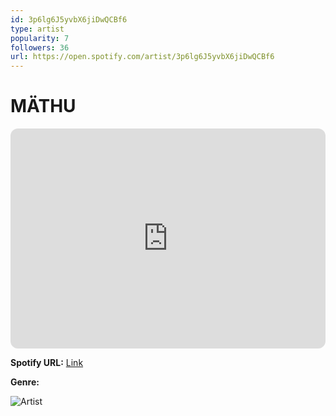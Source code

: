 ```yaml
---
id: 3p6lg6J5yvbX6jiDwQCBf6
type: artist
popularity: 7
followers: 36
url: https://open.spotify.com/artist/3p6lg6J5yvbX6jiDwQCBf6
---
```

# MÄTHU

<iframe style="border-radius:12px" src="https://open.spotify.com/embed/artist/3p6lg6J5yvbX6jiDwQCBf6" width="100%" height="352" frameBorder="0" allowfullscreen="" allow="autoplay; clipboard-write; encrypted-media; fullscreen; picture-in-picture" loading="lazy"></iframe>

**Spotify URL:** [Link](https://open.spotify.com/artist/3p6lg6J5yvbX6jiDwQCBf6)

**Genre:** 

![Artist](https://i.scdn.co/image/ab6761610000e5ebffcf4b3b6f9cf7ce8b5d75e0)
